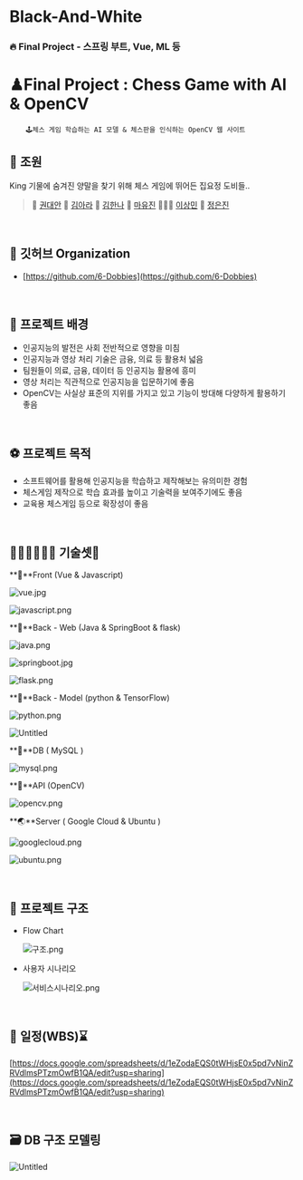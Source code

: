 # Black-And-White

### 🔥 Final Project - 스프링 부트, Vue, ML 등

# ♟Final Project : Chess Game with AI & OpenCV

        🕹체스 게임 학습하는 AI 모델 & 체스판을 인식하는 OpenCV 웹 사이트

## 🙌 조원

King 기물에 숨겨진 양말을 찾기 위해 체스 게임에 뛰어든 집요정 도비들..
> 🐻 [권대안](https://github.com/ptkeb)
🐉 [김아라](https://github.com/mggr27)
💩 [김한나](https://github.com/aNnaHmiK)
🦥 [마유진](https://github.com/YoojinMa)
🧎🏼‍♂️ [이상민](https://github.com/minstitia)
🦮 [정은진](https://github.com/chaeljin)

<br>

## 🗽 깃허브 Organization

- [https://github.com/6-Dobbies](https://github.com/6-Dobbies)

<br>

## 🥅 프로젝트 배경

- 인공지능의 발전은 사회 전반적으로 영향을 미침
- 인공지능과 영상 처리 기술은 금융, 의료 등 활용처 넓음
- 팀원들이 의료, 금융, 데이터 등 인공지능 활용에 흥미
- 영상 처리는 직관적으로 인공지능을 입문하기에 좋음
- OpenCV는 사실상 표준의 지위를 가지고 있고 기능이 방대해 다양하게 활용하기 좋음

<br>

## ⚽ 프로젝트 목적

- 소프트웨어를 활용해 인공지능을 학습하고 제작해보는 유의미한 경험
- 체스게임 제작으로 학습 효과를 높이고 기술력을 보여주기에도 좋음
- 교육용 체스게임 등으로 확장성이 좋음

<br>

## 👩🏻‍💻👨🏻‍💻 기술셋🔌

**👀**Front  (Vue & Javascript)

![vue.jpg](https://s3-us-west-2.amazonaws.com/secure.notion-static.com/0003925c-1cfb-44cc-ac16-0e38dc3705d1/vue.jpg)

![javascript.png](https://s3-us-west-2.amazonaws.com/secure.notion-static.com/638f9f64-780d-4f9a-b1f2-62fff9b9a70f/javascript.png)

**🧠**Back - Web  (Java & SpringBoot & flask)

![java.png](https://s3-us-west-2.amazonaws.com/secure.notion-static.com/8d298ba2-5df9-4b4f-a167-0d744209cd3f/java.png)

![springboot.jpg](https://s3-us-west-2.amazonaws.com/secure.notion-static.com/5e20626d-6452-47ef-b3d2-e369fff5b196/springboot.jpg)

![flask.png](https://s3-us-west-2.amazonaws.com/secure.notion-static.com/33a3b179-7a23-464a-82a6-1465f94b7f35/flask.png)

**🧠**Back - Model  (python & TensorFlow)

![python.png](https://s3-us-west-2.amazonaws.com/secure.notion-static.com/d5b7b653-3f45-4a5f-a73a-4d10e694f2d2/python.png)

![Untitled](https://s3-us-west-2.amazonaws.com/secure.notion-static.com/ae60f90f-1b4a-446d-b246-b164e0738dc5/Untitled.png)

**💾**DB  ( MySQL )

![mysql.png](https://s3-us-west-2.amazonaws.com/secure.notion-static.com/c78305a9-18c7-4d43-a5c8-b3743ed2d6e9/mysql.png)

**🧲**API  (OpenCV)

![opencv.png](https://s3-us-west-2.amazonaws.com/secure.notion-static.com/e7865137-9698-484c-a9dd-bde0ea566319/opencv.png)

**🌏**Server  ( Google Cloud & Ubuntu )

![googlecloud.png](https://s3-us-west-2.amazonaws.com/secure.notion-static.com/16a07035-6c85-429e-a0d2-87224b8ae8c0/googlecloud.png)

![ubuntu.png](https://s3-us-west-2.amazonaws.com/secure.notion-static.com/744a374d-93a6-4fd5-a944-de3254caad76/ubuntu.png)

<br>

## 🏁 프로젝트 구조

- Flow Chart
    
    ![구조.png](https://s3-us-west-2.amazonaws.com/secure.notion-static.com/a67be026-9000-4acc-a8cf-d457a088b5b0/구조.png)
    

- 사용자 시나리오
    
    ![서비스시나리오.png](https://s3-us-west-2.amazonaws.com/secure.notion-static.com/17c3e5b9-1c7f-49f8-9eef-44f84ad7e95c/서비스시나리오.png)

<br>

## 📅 일정(WBS)⌛

[https://docs.google.com/spreadsheets/d/1eZodaEQS0tWHjsE0x5pd7vNinZRVdlmsPTzmOwfB1QA/edit?usp=sharing](https://docs.google.com/spreadsheets/d/1eZodaEQS0tWHjsE0x5pd7vNinZRVdlmsPTzmOwfB1QA/edit?usp=sharing)

<br>

## 🗃 DB 구조 모델링

![Untitled](https://s3-us-west-2.amazonaws.com/secure.notion-static.com/19d588c5-1436-420f-980b-b268a889bc6c/Untitled.png)
